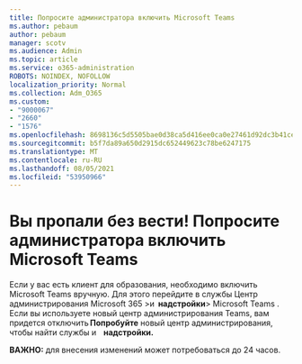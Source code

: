 ```yaml
---
title: Попросите администратора включить Microsoft Teams
ms.author: pebaum
author: pebaum
manager: scotv
ms.audience: Admin
ms.topic: article
ms.service: o365-administration
ROBOTS: NOINDEX, NOFOLLOW
localization_priority: Normal
ms.collection: Adm_O365
ms.custom:
- "9000067"
- "2660"
- "1576"
ms.openlocfilehash: 8698136c5d5505bae0d38ca5d416ee0ca0e27461d92dc3b41ce029cb383abfb8
ms.sourcegitcommit: b5f7da89a650d2915dc652449623c78be6247175
ms.translationtype: MT
ms.contentlocale: ru-RU
ms.lasthandoff: 08/05/2021
ms.locfileid: "53950966"
---
```

# <a name="youre-missing-out-ask-your-admin-to-enable-microsoft-teams"></a>Вы пропали без вести! Попросите администратора включить Microsoft Teams

Если у вас есть клиент для образования, необходимо включить Microsoft Teams вручную. Для этого перейдите в службы Центр администрирования Microsoft 365 >и  **надстройки**> Microsoft Teams . Если вы используете новый центр администрирования Teams, вам придется отключить **Попробуйте** новый центр администрирования, чтобы найти службы и    **надстройки.** 

**ВАЖНО:** для внесения изменений может потребоваться до 24 часов.